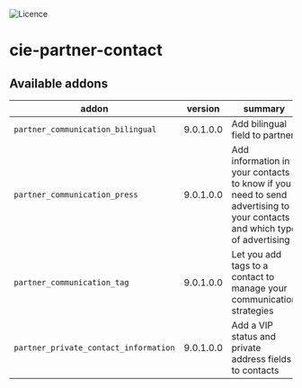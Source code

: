 ![Licence](https://img.shields.io/badge/licence-AGPL--3-blue.svg)

# cie-partner-contact

<!-- prettier-ignore-start -->
[//]: # (addons)

Available addons
----------------
addon | version | summary
--- | --- | ---
`partner_communication_bilingual` | 9.0.1.0.0 | Add bilingual field to partner
`partner_communication_press` | 9.0.1.0.0 | Add information in your contacts to know if you need to send advertising to your contacts and which type of advertising
`partner_communication_tag` | 9.0.1.0.0 | Let you add tags to a contact to manage your communication strategies
`partner_private_contact_information` | 9.0.1.0.0 | Add a VIP status and private address fields to contacts

[//]: # (end addons)
<!-- prettier-ignore-end -->
